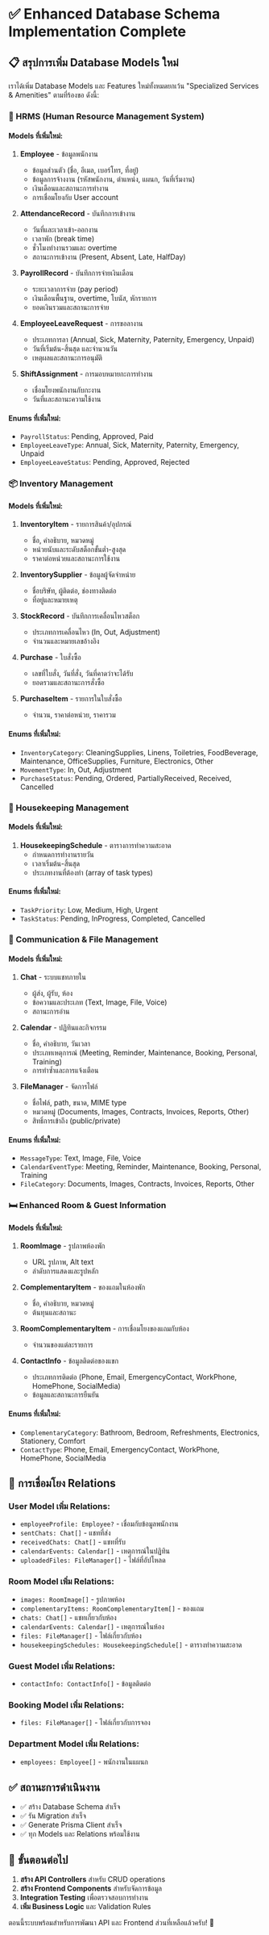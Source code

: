 # ✅ Enhanced Database Schema Implementation Complete

## 📋 สรุปการเพิ่ม Database Models ใหม่

เราได้เพิ่ม Database Models และ Features ใหม่ทั้งหมดยกเว้น "Specialized Services & Amenities" ตามที่ร้องขอ ดังนี้:

### 🏢 HRMS (Human Resource Management System)

#### Models ที่เพิ่มใหม่:
1. **Employee** - ข้อมูลพนักงาน
   - ข้อมูลส่วนตัว (ชื่อ, อีเมล, เบอร์โทร, ที่อยู่)
   - ข้อมูลการจ้างงาน (รหัสพนักงาน, ตำแหน่ง, แผนก, วันที่เริ่มงาน)
   - เงินเดือนและสถานะการทำงาน
   - การเชื่อมโยงกับ User account

2. **AttendanceRecord** - บันทึกการเข้างาน
   - วันที่และเวลาเข้า-ออกงาน
   - เวลาพัก (break time)
   - ชั่วโมงทำงานรวมและ overtime
   - สถานะการเข้างาน (Present, Absent, Late, HalfDay)

3. **PayrollRecord** - บันทึกการจ่ายเงินเดือน
   - ระยะเวลาการจ่าย (pay period)
   - เงินเดือนพื้นฐาน, overtime, โบนัส, หักรายการ
   - ยอดเงินรวมและสถานะการจ่าย

4. **EmployeeLeaveRequest** - การขอลางาน
   - ประเภทการลา (Annual, Sick, Maternity, Paternity, Emergency, Unpaid)
   - วันที่เริ่มต้น-สิ้นสุด และจำนวนวัน
   - เหตุผลและสถานะการอนุมัติ

5. **ShiftAssignment** - การมอบหมายกะการทำงาน
   - เชื่อมโยงพนักงานกับกะงาน
   - วันที่และสถานะความใช้งาน

#### Enums ที่เพิ่มใหม่:
- `PayrollStatus`: Pending, Approved, Paid
- `EmployeeLeaveType`: Annual, Sick, Maternity, Paternity, Emergency, Unpaid
- `EmployeeLeaveStatus`: Pending, Approved, Rejected

### 📦 Inventory Management

#### Models ที่เพิ่มใหม่:
1. **InventoryItem** - รายการสินค้า/อุปกรณ์
   - ชื่อ, คำอธิบาย, หมวดหมู่
   - หน่วยนับและระดับสต็อกขั้นต่ำ-สูงสุด
   - ราคาต่อหน่วยและสถานะการใช้งาน

2. **InventorySupplier** - ข้อมูลผู้จัดจำหน่าย
   - ชื่อบริษัท, ผู้ติดต่อ, ช่องทางติดต่อ
   - ที่อยู่และหมายเหตุ

3. **StockRecord** - บันทึกการเคลื่อนไหวสต็อก
   - ประเภทการเคลื่อนไหว (In, Out, Adjustment)
   - จำนวนและหมายเลขอ้างอิง

4. **Purchase** - ใบสั่งซื้อ
   - เลขที่ใบสั่ง, วันที่สั่ง, วันที่คาดว่าจะได้รับ
   - ยอดรวมและสถานะการสั่งซื้อ

5. **PurchaseItem** - รายการในใบสั่งซื้อ
   - จำนวน, ราคาต่อหน่วย, ราคารวม

#### Enums ที่เพิ่มใหม่:
- `InventoryCategory`: CleaningSupplies, Linens, Toiletries, FoodBeverage, Maintenance, OfficeSupplies, Furniture, Electronics, Other
- `MovementType`: In, Out, Adjustment
- `PurchaseStatus`: Pending, Ordered, PartiallyReceived, Received, Cancelled

### 🧹 Housekeeping Management

#### Models ที่เพิ่มใหม่:
1. **HousekeepingSchedule** - ตารางการทำความสะอาด
   - กำหนดการทำงานรายวัน
   - เวลาเริ่มต้น-สิ้นสุด
   - ประเภทงานที่ต้องทำ (array of task types)

#### Enums ที่เพิ่มใหม่:
- `TaskPriority`: Low, Medium, High, Urgent
- `TaskStatus`: Pending, InProgress, Completed, Cancelled

### 💬 Communication & File Management

#### Models ที่เพิ่มใหม่:
1. **Chat** - ระบบแชทภายใน
   - ผู้ส่ง, ผู้รับ, ห้อง
   - ข้อความและประเภท (Text, Image, File, Voice)
   - สถานะการอ่าน

2. **Calendar** - ปฏิทินและกิจกรรม
   - ชื่อ, คำอธิบาย, วันเวลา
   - ประเภทเหตุการณ์ (Meeting, Reminder, Maintenance, Booking, Personal, Training)
   - การทำซ้ำและการแจ้งเตือน

3. **FileManager** - จัดการไฟล์
   - ชื่อไฟล์, path, ขนาด, MIME type
   - หมวดหมู่ (Documents, Images, Contracts, Invoices, Reports, Other)
   - สิทธิ์การเข้าถึง (public/private)

#### Enums ที่เพิ่มใหม่:
- `MessageType`: Text, Image, File, Voice
- `CalendarEventType`: Meeting, Reminder, Maintenance, Booking, Personal, Training
- `FileCategory`: Documents, Images, Contracts, Invoices, Reports, Other

### 🛏️ Enhanced Room & Guest Information

#### Models ที่เพิ่มใหม่:
1. **RoomImage** - รูปภาพห้องพัก
   - URL รูปภาพ, Alt text
   - ลำดับการแสดงและรูปหลัก

2. **ComplementaryItem** - ของแถมในห้องพัก
   - ชื่อ, คำอธิบาย, หมวดหมู่
   - ต้นทุนและสถานะ

3. **RoomComplementaryItem** - การเชื่อมโยงของแถมกับห้อง
   - จำนวนของแต่ละรายการ

4. **ContactInfo** - ข้อมูลติดต่อของแขก
   - ประเภทการติดต่อ (Phone, Email, EmergencyContact, WorkPhone, HomePhone, SocialMedia)
   - ข้อมูลและสถานะการยืนยัน

#### Enums ที่เพิ่มใหม่:
- `ComplementaryCategory`: Bathroom, Bedroom, Refreshments, Electronics, Stationery, Comfort
- `ContactType`: Phone, Email, EmergencyContact, WorkPhone, HomePhone, SocialMedia

## 🔗 การเชื่อมโยง Relations

### User Model เพิ่ม Relations:
- `employeeProfile: Employee?` - เชื่อมกับข้อมูลพนักงาน
- `sentChats: Chat[]` - แชทที่ส่ง
- `receivedChats: Chat[]` - แชทที่รับ
- `calendarEvents: Calendar[]` - เหตุการณ์ในปฏิทิน
- `uploadedFiles: FileManager[]` - ไฟล์ที่อัปโหลด

### Room Model เพิ่ม Relations:
- `images: RoomImage[]` - รูปภาพห้อง
- `complementaryItems: RoomComplementaryItem[]` - ของแถม
- `chats: Chat[]` - แชทเกี่ยวกับห้อง
- `calendarEvents: Calendar[]` - เหตุการณ์ในห้อง
- `files: FileManager[]` - ไฟล์เกี่ยวกับห้อง
- `housekeepingSchedules: HousekeepingSchedule[]` - ตารางทำความสะอาด

### Guest Model เพิ่ม Relations:
- `contactInfo: ContactInfo[]` - ข้อมูลติดต่อ

### Booking Model เพิ่ม Relations:
- `files: FileManager[]` - ไฟล์เกี่ยวกับการจอง

### Department Model เพิ่ม Relations:
- `employees: Employee[]` - พนักงานในแผนก

## ✅ สถานะการดำเนินงาน

- ✅ สร้าง Database Schema สำเร็จ
- ✅ รัน Migration สำเร็จ  
- ✅ Generate Prisma Client สำเร็จ
- ✅ ทุก Models และ Relations พร้อมใช้งาน

## 🚀 ขั้นตอนต่อไป

1. **สร้าง API Controllers** สำหรับ CRUD operations
2. **สร้าง Frontend Components** สำหรับจัดการข้อมูล
3. **Integration Testing** เพื่อตรวจสอบการทำงาน
4. **เพิ่ม Business Logic** และ Validation Rules

ตอนนี้ระบบพร้อมสำหรับการพัฒนา API และ Frontend ส่วนที่เหลือแล้วครับ! 🎉
